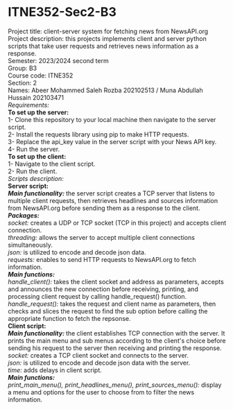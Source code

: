 # ITNE352-Sec2-B3

Project title: client-server system for fetching news from NewsAPI.org<br>
Project description: this projects implements client and server python scripts that take user requests and retrieves news information as a response.<br>
Semester: 2023/2024 second term<br>
Group: B3<br>
Course code: ITNE352<br>
Section: 2<br>
Names: Abeer Mohammed Saleh Rozba 202102513 / Muna Abdullah Hussain 202103471<br>
<i>Requirements:</i><br><b>To set up the server:</b><br>
1- Clone this repository to your local machine then navigate to the server script.<br>
2- Install the requests library using pip to make HTTP requests.<br>
3- Replace the api_key value in the server script with your News API key.<br>
4- Run the server.<br>
<b>To set up the client:</b><br>
1- Navigate to the client script.<br>
2- Run the client.<br>
<i>Scripts description:</i><br>
<b>Server script:</b><br>
<i><b>Main functionality: </b></i> the server script creates a TCP server that listens to multiple client requests, then retrieves headlines and sources information from NewsAPI.org before sending them as a response to the client. </br>
<i><b>Packages: </b></i></br>
<i>socket: </i> creates a UDP or TCP socket (TCP in this project) and accepts client connection.<br>
<i>threading: </i> allows the server to accept multiple client connections simultaneously.<br>
<i>json: </i> is utilized to encode and decode json data.<br>
<i>requests: </i> enables to send HTTP requests to NewsAPI.org to fetch information.<br>
<i><b>Main functions: </b></i></br>
<i>handle_client(): </i> takes the client socket and address as parameters, accepts and announces the new connection before receiving, printing, and processing client request by calling handle_request() function.<br>
<i>handle_request(): </i> takes the request and client name as parameters, then checks and slices the request to find the sub option before calling the appropriate function to fetch the repsonse.<br>
<b>Client script:</b><br>
<i><b>Main functionality: </b></i> the client establishes TCP connection with the server. It prints the main menu and sub menus according to the client's choice before sending his request to the server then receiving and printing the response.<br>
<i>socket: </i> creates a TCP client socket and connects to the server.<br>
<i>json: </i> is utilized to encode and decode json data with the server.<br>
<i>time: </i> adds delays in client script.<br>
<i><b>Main functions: </b></i></br>
<i>print_main_menu(), print_headlines_menu(), print_sources_menu(): </i> display a menu and options for the user to choose from to filter the news information.
